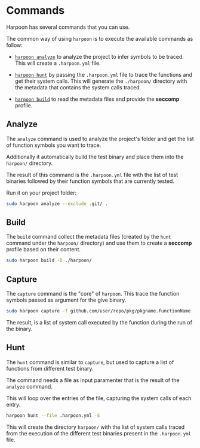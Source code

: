 # Commands

Harpoon has several commands that you can use.

The common way of using `harpoon` is to execute the available commands as follow:

* [`harpoon analyze`](#analyze-) to analyze the project to infer symbols to be traced. This will create a `.harpoon.yml` file.

* [`harpoon hunt`](#hunt-) by passing the `.harpoon.yml` file to trace the functions and get their system calls. This will generate the `./harpoon/` directory with the metadata that contains the system calls traced.

* [`harpoon build`](#build-️) to read the metadata files and provide the **seccomp** profile.

## Analyze

The `analyze` command is used to analyze the project's folder and get the list of function symbols you want to trace.

Additionally it automatically build the test binary and place them into the `harpoon/` directory.

The result of this command is the `.harpoon.yml` file with the list of test binaries followed by their function symbols that are currently tested.

Run it on your project folder:

```sh
sudo harpoon analyze --exclude .git/ .
```

## Build

The `build` command collect the metadata files (created by the `hunt` command under the `harpoon/` directory) and use them to create a **seccomp** profile based on their content.

```sh
sudo harpoon build -D ./harpoon/
```

## Capture

The `capture` command is the "core" of `harpoon`. This trace the function symbols passed as argument for the give binary.

```sh
sudo harpoon capture -f github.com/user/repo/pkg/pkgname.functionName .harpoon/packagebin.test
```

The result, is a list of system call executed by the function during the run of the binary.

## Hunt

The `hunt` command is similar to `capture`, but used to capture a list of functions from different test binary.

The command needs a file as input paramenter that is the result of the `analyze` command.

This will loop over the entries of the file, capturing the system calls of each entry.

```sh
harpoon hunt --file .harpoon.yml -S
```

This will create the directory `harpoon/` with the list of system calls traced from the execution of the different test binaries present in the `.harpoon.yml` file.